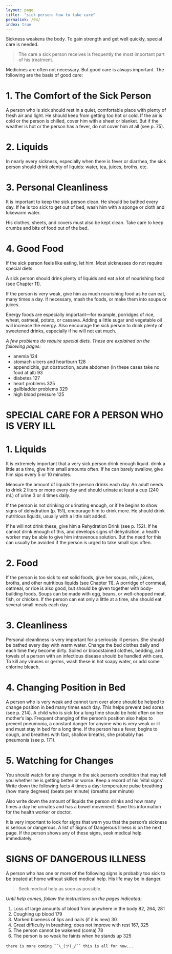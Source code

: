 ```yaml
---
layout: page
title:  "sick person: how to take care"
permalink: /04/
index: true
---
```


Sickness weakens the body. To gain strength and get well quickly, special care is needed.

>The care a sick person receives is frequently the most important part of his treatment.

Medicines are often not necessary. But good care is always important. The following are the basis of good care:

# 1. The Comfort of the Sick Person

A person who is sick should rest in a quiet, comfortable place with plenty of fresh air and light. He should keep from getting too hot or cold. If the air is cold or the person is chilled, cover him with a sheet or blanket. But if the weather is hot or the person has a fever, do not cover him at all (see p. 75).


# 2. Liquids

In nearly every sickness, especially when there is fever or diarrhea, the sick person should drink plenty of liquids: water, tea, juices, broths, etc.

# 3. Personal Cleanliness

It is important to keep the sick person clean. He should be bathed every day. If he is too sick to get out of bed, wash him with a sponge or cloth and lukewarm water.

His clothes, sheets, and covers must also be kept clean. Take care to keep crumbs and bits of food out of the bed.


# 4. Good Food

If the sick person feels like eating, let him. Most sicknesses do not require special diets.

A sick person should drink plenty of liquids and eat a lot of nourishing food (see Chapter 11).

If the person is very weak, give him as much nourishing food as he can eat, many times a day. If necessary, mash the foods, or make them into soups or juices.

Energy foods are especially important—for example, porridges of rice, wheat, oatmeal, potato, or cassava. Adding a little sugar and vegetable oil will increase the energy. Also encourage the sick person to drink plenty of sweetened drinks, especially if he will not eat much.

_A few problems do require special diets. These are explained on the following pages:_

 - anemia 124
 - stomach ulcers and heartburn 128
 - appendicitis, gut obstruction, acute abdomen (in these cases take no food at all) 93
 - diabetes 127
 - heart problems 325
 - gallbladder problems 329
 - high blood pressure 125


# SPECIAL CARE FOR A PERSON WHO IS VERY ILL

# 1. Liquids

It is extremely important that a very sick person drink enough liquid.
drink a little at a time, give him small amounts often. If he can barely swallow, give him sips every 5 or 10 minutes.

Measure the amount of liquids the person drinks each day. An adult needs to drink 2 liters or more every day and should urinate at least a cup (240 ml.) of urine 3 or 4 times daily.

If the person is not drinking or urinating enough, or if he begins to show signs of dehydration (p. 151), encourage him to drink more. He should drink nutritious liquids, usually with a little salt added.

If he will not drink these, give him a Rehydration Drink (see p. 152). If he cannot drink enough of this, and develops signs of dehydration, a health worker may be able to give him intravenous solution. But the need for this can usually be avoided if the person is urged to take small sips often.

# 2. Food

If the person is too sick to eat solid foods, give her soups, milk, juices, broths, and other nutritious liquids (see Chapter 11). A porridge of cornmeal, oatmeal, or rice is also good, but should be given together with body-building foods. Soups can be made with egg, beans, or well-chopped meat, fish, or chicken. If the person can eat only a little at a time, she should eat several small meals each day.

# 3. Cleanliness

Personal cleanliness is very important for a seriously ill person. She should be bathed every day with warm water.
Change the bed clothes daily and each time they become dirty. Soiled or bloodstained clothes, bedding, and towels of a person with an infectious disease should be handled with care. To kill any viruses or germs, wash these in hot soapy water, or add some chlorine bleach.

# 4. Changing Position in Bed

A person who is very weak and cannot turn over alone should be helped to change position in bed many times each day. This helps prevent bed sores (see p. 214).
A child who is sick for a long time should be held often on her mother’s lap.
Frequent changing of the person’s position also helps to prevent pneumonia, a constant danger for anyone who is very weak or ill and must stay in bed for a long time. If the person has a fever, begins to cough, and breathes with fast, shallow breaths, she probably has pneumonia (see p. 171).

# 5. Watching for Changes

You should watch for any change in the sick person’s condition that may tell you whether he is getting better or worse. Keep a record of his ‘vital signs’. Write down the following facts 4 times a day:
temperature pulse breathing (how many degrees) (beats per minute) (breaths per minute)

Also write down the amount of liquids the person drinks and how many times a day he urinates and has a bowel movement. Save this information for the health worker or doctor.

It is very important to look for signs that warn you that the person’s sickness is serious or dangerous. A list of Signs of Dangerous Illness is on the next page. If the person shows any of these signs, seek medical help immediately.


# SIGNS OF DANGEROUS ILLNESS

A person who has one or more of the following signs is probably too sick to be treated at home without skilled medical help. His life may be in danger.

>Seek medical help as soon as possible.

_Until help comes, follow the instructions on the pages indicated:_


  1. Loss of large amounts of blood from anywhere in the body 82, 264, 281
  2. Coughing up blood 179
  3. Marked blueness of lips and nails (if it is new) 30
  4. Great difficulty in breathing; does not improve with rest 167, 325
  5. The person cannot be wakened (coma) 78
  6. The person is so weak he faints when he stands up 325



```
there is more coming ¯¯\_(ツ)_/¯¯ this is all for now...
```
